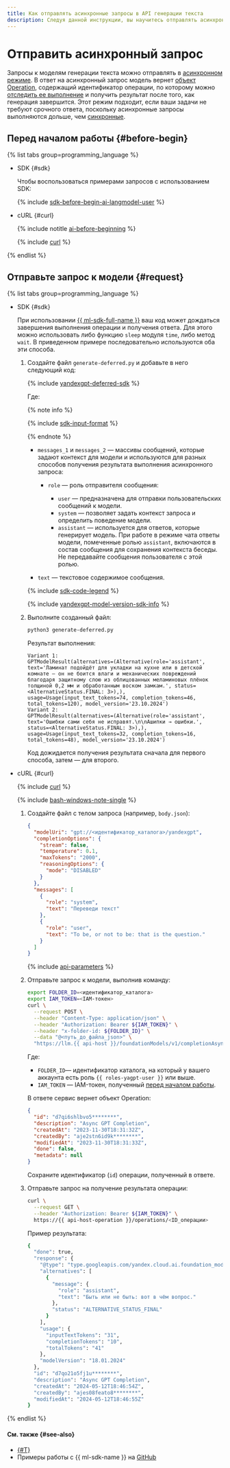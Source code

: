 ```yaml
---
title: Как отправлять асинхронные запросы в API генерации текста
description: Следуя данной инструкции, вы научитесь отправлять асинхронные запросы к моделям {{ gpt-lite }} и {{ gpt-pro }}.
---
```


# Отправить асинхронный запрос

Запросы к моделям генерации текста можно отправлять в [асинхронном режиме](../../concepts/index.md#working-mode). В ответ на асинхронный запрос модель вернет [объект Operation](../../../api-design-guide/concepts/operation.md), содержащий идентификатор операции, по которому можно [отследить ее выполнение](../../../api-design-guide/concepts/operation.md#monitoring) и получить результат после того, как генерация завершится. Этот режим подходит, если ваши задачи не требуют срочного ответа, поскольку асинхронные запросы выполняются дольше, чем [синхронные](./create-prompt.md).

## Перед началом работы {#before-begin}

{% list tabs group=programming_language %}

- SDK {#sdk}

  Чтобы воспользоваться примерами запросов с использованием SDK:

  {% include [sdk-before-begin-ai-langmodel-user](../../../_includes/foundation-models/sdk-before-begin-ai-langmodel-user.md) %}

- cURL {#curl}

  {% include notitle [ai-before-beginning](../../../_includes/foundation-models/yandexgpt/ai-before-beginning.md) %}

  {% include [curl](../../../_includes/curl.md) %}

{% endlist %}

## Отправьте запрос к модели {#request}

{% list tabs group=programming_language %}

- SDK {#sdk}

  При использовании [{{ ml-sdk-full-name }}](../../sdk/index.md) ваш код может дождаться завершения выполнения операции и получения ответа. Для этого можно использовать либо функцию `sleep` модуля `time`, либо метод `wait`. В приведенном примере последовательно используются оба эти способа.

  1. Создайте файл `generate-deferred.py` и добавьте в него следующий код:

      {% include [yandexgpt-deferred-sdk](../../../_includes/foundation-models/examples/yandexgpt-deferred-sdk.md) %}

      Где:

      {% note info %}

      {% include [sdk-input-format](../../../_includes/foundation-models/sdk-input-format.md) %}

      {% endnote %}

      * `messages_1` и `messages_2` — массивы сообщений, которые задают контекст для модели и используются для разных способов получения результата выполнения асинхронного запроса:

          * `role` — роль отправителя сообщения:

              * `user` — предназначена для отправки пользовательских сообщений к модели.
              * `system` — позволяет задать контекст запроса и определить поведение модели.
              * `assistant` — используется для ответов, которые генерирует модель. При работе в режиме чата ответы модели, помеченные ролью `assistant`, включаются в состав сообщения для сохранения контекста беседы. Не передавайте сообщения пользователя с этой ролью.

      * `text` — текстовое содержимое сообщения.

      {% include [sdk-code-legend](../../../_includes/foundation-models/examples/sdk-code-legend.md) %}

      {% include [yandexgpt-model-version-sdk-info](../../../_includes/foundation-models/yandexgpt/yandexgpt-model-version-sdk-info.md) %}

  1. Выполните созданный файл:

      ```bash
      python3 generate-deferred.py
      ```

      Результат выполнения:

      ```text
      Variant 1:
      GPTModelResult(alternatives=(Alternative(role='assistant', text='Ламинат подойдёт для укладки на кухне или в детской комнате – он не боится влаги и механических повреждений благодаря защитному слою из облицованных меламиновых плёнок толщиной 0,2 мм и обработанным воском замкам.', status=<AlternativeStatus.FINAL: 3>),), usage=Usage(input_text_tokens=74, completion_tokens=46, total_tokens=120), model_version='23.10.2024')
      Variant 2:
      GPTModelResult(alternatives=(Alternative(role='assistant', text='Ошибки сами себя не исправят.\n\nАшипки → ошибки.', status=<AlternativeStatus.FINAL: 3>),), usage=Usage(input_text_tokens=32, completion_tokens=16, total_tokens=48), model_version='23.10.2024')
      ```

      Код дожидается получения результата сначала для первого способа, затем — для второго.

- cURL {#curl}

  {% include [curl](../../../_includes/curl.md) %}
  
  {% include [bash-windows-note-single](../../../_includes/translate/bash-windows-note-single.md) %}

  1. Создайте файл с телом запроса (например, `body.json`):
  
     ```json
     {
       "modelUri": "gpt://<идентификатор_каталога>/yandexgpt",
       "completionOptions": {
         "stream": false,
         "temperature": 0.1,
         "maxTokens": "2000",
         "reasoningOptions": {
           "mode": "DISABLED"
         }
       },
       "messages": [
         {
           "role": "system",
           "text": "Переведи текст"
         },
         {
           "role": "user",
           "text": "To be, or not to be: that is the question."
         }
       ]
     }
     ```
  
     {% include [api-parameters](../../../_includes/foundation-models/yandexgpt/api-parameters.md) %}
  
  1. Отправьте запрос к модели, выполнив команду:
  
     ```bash
     export FOLDER_ID=<идентификатор_каталога>
     export IAM_TOKEN=<IAM-токен>
     curl \
       --request POST \
       --header "Content-Type: application/json" \
       --header "Authorization: Bearer ${IAM_TOKEN}" \
       --header "x-folder-id: ${FOLDER_ID}" \
       --data "@<путь_до_файла_json>" \
       "https://llm.{{ api-host }}/foundationModels/v1/completionAsync"
     ```
  
     Где:
  
     * `FOLDER_ID`— идентификатор каталога, на который у вашего аккаунта есть роль `{{ roles-yagpt-user }}` или выше.
     * `IAM_TOKEN` — IAM-токен, полученный [перед началом работы](#before-begin).
  
     В ответе сервис вернет объект Operation:
  
     ```json
     {
       "id": "d7qi6shlbvo5********",
       "description": "Async GPT Completion",
       "createdAt": "2023-11-30T18:31:32Z",
       "createdBy": "aje2stn6id9k********",
       "modifiedAt": "2023-11-30T18:31:33Z",
       "done": false,
       "metadata": null
     }
     ```
  
     Сохраните идентификатор (`id`) операции, полученный в ответе.
  
  1. Отправьте запрос на получение результата операции:
  
      ```bash
      curl \
        --request GET \
        --header "Authorization: Bearer ${IAM_TOKEN}" \
        https://{{ api-host-operation }}/operations/<ID_операции>
      ```
  
      Пример результата:
  
      ```bash
      {
        "done": true,
        "response": {
          "@type": "type.googleapis.com/yandex.cloud.ai.foundation_models.v1.CompletionResponse",
          "alternatives": [
            {
              "message": {
                "role": "assistant",
                "text": "Быть или не быть: вот в чём вопрос."
              },
              "status": "ALTERNATIVE_STATUS_FINAL"
            }
          ],
          "usage": {
            "inputTextTokens": "31",
            "completionTokens": "10",
            "totalTokens": "41"
          },
          "modelVersion": "18.01.2024"
        },
        "id": "d7qo21o5fj1u********",
        "description": "Async GPT Completion",
        "createdAt": "2024-05-12T18:46:54Z",
        "createdBy": "ajes08feato8********",
        "modifiedAt": "2024-05-12T18:46:55Z"
      }
      ```

{% endlist %}

#### См. также {#see-also}

* [{#T}](../../concepts/yandexgpt/index.md)
* Примеры работы с {{ ml-sdk-name }} на [GitHub](https://github.com/yandex-cloud/yandex-cloud-ml-sdk/tree/master/examples/sync/completions)